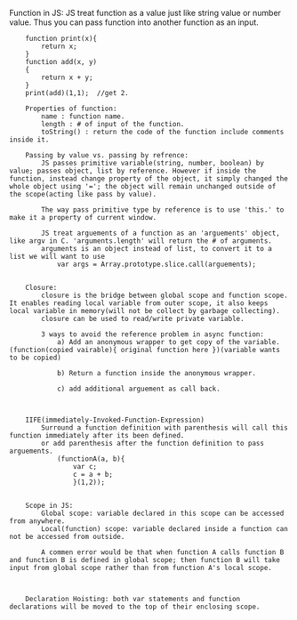 Function in JS:
		JS treat function as a value just like string value or number value. Thus you can pass function into another function as an input.

		function print(x){
			return x;
		}
		function add(x, y)
		{
			return x + y;
		}
		print(add)(1,1);  //get 2.

		Properties of function:
			name : function name.
			length : # of input of the function.
			toString() : return the code of the function include comments inside it.

		Passing by value vs. passing by refrence:
			JS passes primitive variable(string, number, boolean) by value; passes object, list by reference. However if inside the function, instead change property of the object, it simply changed the whole object using '='; the object will remain unchanged outside of the scope(acting like pass by value).

			The way pass primitive type by reference is to use 'this.' to make it a property of current window.

			JS treat arguements of a function as an 'arguements' object, like argv in C. 'arguments.length' will return the # of arguments.
			arguments is an object instead of list, to convert it to a list we will want to use
				var args = Array.prototype.slice.call(arguements);


		Closure:
			closure is the bridge between global scope and function scope. It enables reading local variable from outer scope, it also keeps local variable in memory(will not be collect by garbage collecting).
			closure can be used to read/write private variable.

			3 ways to avoid the reference problem in async function:
				a) Add an anonymous wrapper to get copy of the variable. (function(copied vairable){ original function here })(variable wants to be copied)

				b) Return a function inside the anonymous wrapper. 

				c) add additional arguement as call back.



		IIFE(immediately-Invoked-Function-Expression)
			Surround a function definition with parenthesis will call this function immediately after its been defined.
			or add parenthesis after the function definition to pass arguements.
				(functionA(a, b){
					var c;
					c = a + b;
					}(1,2));


		Scope in JS:
			Global scope: variable declared in this scope can be accessed from anywhere.
			Local(function) scope: variable declared inside a function can not be accessed from outside. 

			A commen error would be that when function A calls function B and function B is defined in global scope; then function B will take input from global scope rather than from function A's local scope. 



		Declaration Hoisting: both var statements and function declarations will be moved to the top of their enclosing scope.